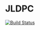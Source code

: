 # JLDPC

[![Build Status](https://github.com/GabrielARL/JLDPC.jl/actions/workflows/CI.yml/badge.svg?branch=main)](https://github.com/GabrielARL/JLDPC.jl/actions/workflows/CI.yml?query=branch%3Amain)
